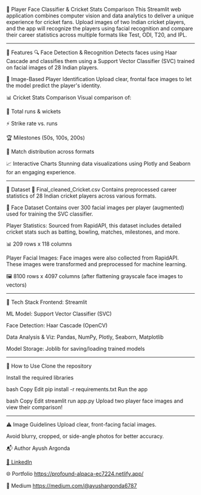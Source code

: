 🧠 Player Face Classifier & Cricket Stats Comparison
This Streamlit web application combines computer vision and data analytics to deliver a unique experience for cricket fans. Upload images of two Indian cricket players, and the app will recognize the players using facial recognition and compare their career statistics across multiple formats like Test, ODI, T20, and IPL.

--------------------------------------------------------------------------------------------------------------------------------------------------------------------------

🚀 Features
🔍 Face Detection & Recognition
Detects faces using Haar Cascade and classifies them using a Support Vector Classifier (SVC) trained on facial images of 28 Indian players.

📸 Image-Based Player Identification
Upload clear, frontal face images to let the model predict the player's identity.

📊 Cricket Stats Comparison
Visual comparison of:

🏏 Total runs & wickets

⚡ Strike rate vs. runs

🏆 Milestones (50s, 100s, 200s)

🧩 Match distribution across formats

📈 Interactive Charts
Stunning data visualizations using Plotly and Seaborn for an engaging experience.

--------------------------------------------------------------------------------------------------------------------------------------------------------------------------

📂 Dataset
📁 Final_cleaned_Cricket.csv
Contains preprocessed career statistics of 28 Indian cricket players across various formats.

📁 Face Dataset
Contains over 300 facial images per player (augmented) used for training the SVC classifier.

Player Statistics:
Sourced from RapidAPI, this dataset includes detailed cricket stats such as batting, bowling, matches, milestones, and more.

📊 209 rows x 118 columns

Player Facial Images:
Face images were also collected from RapidAPI. These images were transformed and preprocessed for machine learning.

🖼️ 8100 rows x 4097 columns (after flattening grayscale face images to vectors)



--------------------------------------------------------------------------------------------------------------------------------------------------------------------------

🧠 Tech Stack
Frontend: Streamlit

ML Model: Support Vector Classifier (SVC)

Face Detection: Haar Cascade (OpenCV)

Data Analysis & Viz: Pandas, NumPy, Plotly, Seaborn, Matplotlib

Model Storage: Joblib for saving/loading trained models

--------------------------------------------------------------------------------------------------------------------------------------------------------------------------

📸 How to Use
Clone the repository

Install the required libraries

bash
Copy
Edit
pip install -r requirements.txt
Run the app

bash
Copy
Edit
streamlit run app.py
Upload two player face images and view their comparison!

--------------------------------------------------------------------------------------------------------------------------------------------------------------------------

⚠️ Image Guidelines
Upload clear, front-facing facial images.

Avoid blurry, cropped, or side-angle photos for better accuracy.

📬 Author
Ayush Argonda

[🔗 LinkedIn ](https://www.linkedin.com/in/ayush-argonda-48916a213/)

🌐 Portfolio https://profound-alpaca-ec7224.netlify.app/

📝 Medium https://medium.com/@ayushargonda6787

